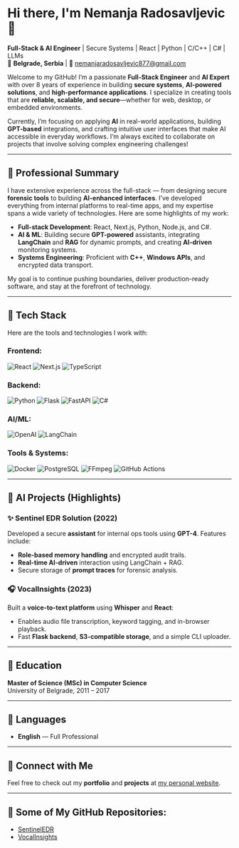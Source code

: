 # Hi there, I'm **Nemanja Radosavljevic** 👋

**Full-Stack & AI Engineer** | Secure Systems | React | Python | C/C++ | C# | LLMs  
📍 **Belgrade, Serbia** | 📧 [nemanjaradosavljevic877@gmail.com](mailto:nemanjaradosavljevic877@gmail.com)  

Welcome to my GitHub! I’m a passionate **Full-Stack Engineer** and **AI Expert** with over 8 years of experience in building **secure systems**, **AI-powered solutions**, and **high-performance applications**. I specialize in creating tools that are **reliable, scalable, and secure**—whether for web, desktop, or embedded environments.

Currently, I’m focusing on applying **AI** in real-world applications, building **GPT-based** integrations, and crafting intuitive user interfaces that make AI accessible in everyday workflows. I’m always excited to collaborate on projects that involve solving complex engineering challenges!

---

## 🔹 **Professional Summary**
I have extensive experience across the full-stack — from designing secure **forensic tools** to building **AI-enhanced interfaces**. I’ve developed everything from internal platforms to real-time apps, and my expertise spans a wide variety of technologies. Here are some highlights of my work:

- **Full-stack Development**: React, Next.js, Python, Node.js, and C#.
- **AI & ML**: Building secure **GPT-powered** assistants, integrating **LangChain** and **RAG** for dynamic prompts, and creating **AI-driven** monitoring systems.
- **Systems Engineering**: Proficient with **C++**, **Windows APIs**, and encrypted data transport.

My goal is to continue pushing boundaries, deliver production-ready software, and stay at the forefront of technology.

---

## 🔹 **Tech Stack**
Here are the tools and technologies I work with:

### Frontend:
![React](https://img.shields.io/badge/React-61DAFB?logo=react&logoColor=black)
![Next.js](https://img.shields.io/badge/Next.js-000000?logo=next.js&logoColor=white)
![TypeScript](https://img.shields.io/badge/TypeScript-3178C6?logo=typescript&logoColor=white)

### Backend:
![Python](https://img.shields.io/badge/Python-3776AB?logo=python&logoColor=white)
![Flask](https://img.shields.io/badge/Flask-000000?logo=flask&logoColor=white)
![FastAPI](https://img.shields.io/badge/FastAPI-009688?logo=fastapi&logoColor=white)
![C#](https://img.shields.io/badge/C%23-239120?logo=c-sharp&logoColor=white)

### AI/ML:
![OpenAI](https://img.shields.io/badge/OpenAI-000000?logo=openai&logoColor=white)
![LangChain](https://img.shields.io/badge/LangChain-000000?logo=python&logoColor=white)

### Tools & Systems:
![Docker](https://img.shields.io/badge/Docker-2496ED?logo=docker&logoColor=white)
![PostgreSQL](https://img.shields.io/badge/PostgreSQL-336791?logo=postgresql&logoColor=white)
![FFmpeg](https://img.shields.io/badge/FFmpeg-FF7F00?logo=ffmpeg&logoColor=white)
![GitHub Actions](https://img.shields.io/badge/GitHub_Actions-2088FF?logo=github-actions&logoColor=white)

---

## 🔹 **AI Projects (Highlights)**

### ✨ **Sentinel EDR Solution (2022)**  
Developed a secure **assistant** for internal ops tools using **GPT-4**. Features include:
- **Role-based memory handling** and encrypted audit trails.
- **Real-time AI-driven** interaction using LangChain + RAG.
- Secure storage of **prompt traces** for forensic analysis.

### 🎧 **VocalInsights (2023)**  
Built a **voice-to-text platform** using **Whisper** and **React**:
- Enables audio file transcription, keyword tagging, and in-browser playback.
- Fast **Flask backend**, **S3-compatible storage**, and a simple CLI uploader.

---

## 🔹 **Education**
**Master of Science (MSc) in Computer Science**  
University of Belgrade, 2011 – 2017

---

## 🔹 **Languages**
- **English** — Full Professional

---

## 🔹 **Connect with Me**
Feel free to check out my **portfolio** and **projects** at [my personal website](https://nemanja-radosavljevics.vercel.app/).

---

## 🔹 **Some of My GitHub Repositories**:
- [SentinelEDR](https://github.com/NemanjaRadosavljevic877/SentinelEDR)
- [VocalInsights](https://github.com/NemanjaRadosavljevic877/VocalInsights)
